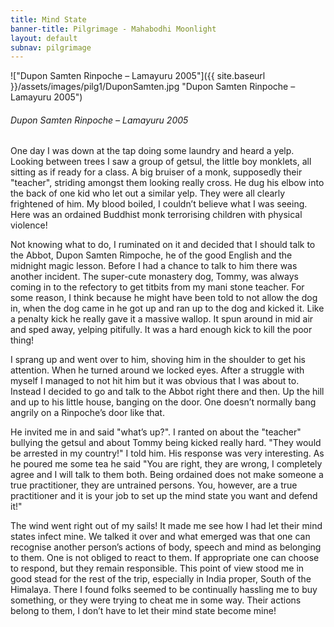 ```yaml
---
title: Mind State 
banner-title: Pilgrimage - Mahabodhi Moonlight
layout: default
subnav: pilgrimage
---
```




!["Dupon Samten Rinpoche – Lamayuru 2005"]({{ site.baseurl }}/assets/images/pilg1/DuponSamten.jpg "Dupon Samten Rinpoche – Lamayuru 2005")
###### Dupon Samten Rinpoche – Lamayuru 2005

One day I was down at the tap doing some laundry and heard a yelp.
Looking between trees I saw a group of getsul, the little boy
monklets, all sitting as if ready for a class. A big bruiser of a
monk, supposedly their "teacher", striding amongst them looking
really cross. He dug his elbow into the back of one kid who let out
a similar yelp. They were all clearly frightened of him. My blood
boiled, I couldn’t believe what I was seeing. Here was an ordained
Buddhist monk terrorising children with physical violence!

Not
knowing what to do, I ruminated on it and decided that I should talk
to the Abbot, Dupon Samten Rimpoche, he of the good English and the
midnight magic lesson. Before I had a chance to talk to him there
was another incident. The super-cute monastery dog, Tommy, was
always coming in to the refectory to get titbits from my mani stone
teacher. For some reason, I think because he might have been told to
not allow the dog in, when the dog came in he got up and ran up to
the dog and kicked it. Like a penalty kick he really gave it a
massive wallop. It spun around in mid air and sped away, yelping
pitifully. It was a hard enough kick to kill the poor thing!

I
sprang up and went over to him, shoving him in the shoulder to get
his attention. When he turned around we locked eyes. After a
struggle with myself I managed to not hit him but it was obvious
that I was about to. Instead I decided to go and talk to the Abbot
right there and then. Up the hill and up to his little house,
banging on the door. One doesn’t normally bang angrily on a
Rinpoche’s door like that.

He invited me in and said "what’s up?". I
ranted on about the "teacher" bullying the getsul and about Tommy
being kicked really hard. "They would be arrested in my country!" I
told him. His response was very interesting. As he poured me some
tea he said "You are right, they are wrong, I completely agree and I
will talk to them both. Being ordained does not make someone a true
practitioner, they are untrained persons. You, however, are a true
practitioner and it is your job to set up the mind state you want
and defend it!" 

The wind went right out of my sails! It made me see
how I had let their mind states infect mine. We talked it over and
what emerged was that one can recognise another person’s actions of
body, speech and mind as belonging to them. One is not obliged to
react to them. If appropriate one can choose to respond, but they
remain responsible. This point of view stood me in good stead for
the rest of the trip, especially in India proper, South of the
Himalaya. There I found folks seemed to be continually hassling me to buy
something, or they were trying to cheat me in some way. Their
actions belong to them, I don’t have to let their mind state become
mine!

